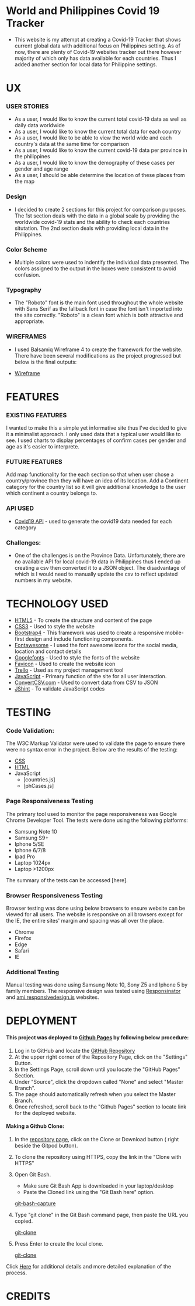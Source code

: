 # World and Philippines Covid 19 Tracker 

* This website is my attempt at creating a Covid-19 Tracker that shows current global data with additional focus on Philippines setting. As of now, there are plenty of Covid-19 websites tracker out there however majority of which only has data available for each countries. 
  Thus I added another section for local data for Philippine settings. 

# UX

### USER STORIES
* As a user, I would like to know the current total covid-19 data as well as daily data worldwide
* As a user, I would like to know the current total data for each country 
* As a user, I would like to be able to view the world wide and each country's data at the same time for comparison
* As a user, I would like to know the current covid-19 data per province in the philippines
* As a user, I would like to know the demography of these cases per gender and age range
* As a user, I should be able determine the location of these places from the map

### Design

* I decided to create 2 sections for this project for comparison purposes. The 1st section deals with the data in a global scale by providing the worldwide covid-19 stats and the ability to check each countries situtation. 
   The 2nd section deals with providing local data in the Philippines. 

### Color Scheme
* Multiple colors were used to indentify the individual data presented. The colors assigned to the output in the boxes were consistent to avoid confusion. 

### Typography
* The "Roboto" font is the main font used throughout the whole website with Sans Serif as the fallback font in case the font isn't imported into the site correctly. "Roboto" is a  clean font which is both attractive and appropriate.

### WIREFRAMES
* I used Balsamiq Wireframe 4 to create the framework for the website. There have been several modifications as the project progressed but below is the final outputs:

 * [Wireframe](https://github.com/gideongannaban/MS2-Covid-Tracker/blob/master/Wireframe/Wireframe.pdf)

# FEATURES
### EXISTING FEATURES

 I wanted to make this a simple yet informative site thus I've decided to give it a minimalist approach. I only used data that a typical user would like to see. 
 I used charts to display percentages of confirm cases per gender and age as it's easier to interprete. 

### FUTURE FEATURES

 Add map functionality for the each section so that when user chose a country/province then they will have an idea of its location.
 Add a Continent category for the country list so it will give additional knowledge to the user which continent a country belongs to.

### API USED

- [Covid19 API](https://covid19api.com/) - used to generate the covid19 data needed for each category

### Challenges:
* One of the challenges is on the Province Data. Unfortunately, there are no available API for local covid-19 data in Philippines thus I ended up creating a csv then converted it to a JSON object. The disadvantage of which is I would need to manually update the csv to reflect updated numbers in my website. 

# TECHNOLOGY USED
- [HTML5](https://en.wikipedia.org/wiki/HTML5) - To create the structure and content of the page
- [CSS3](https://en.wikipedia.org/wiki/Cascading_Style_Sheets) - Used to style the website
- [Bootstrap4](https://getbootstrap.com/) - This framework was used to create a responsive mobile-first design and include functioning components.
- [Fontawesome](https://fontawesome.com/) - I used the font awesome icons for the social media, location and contact details
- [Googlefonts](https://fonts.google.com/) - Used to style the fonts of the website
- [Favicon](https://favicon.io/) - Used to create the website icon
- [Trello](https://trello.com/) -  Used as my project management tool
- [JavaScript](https://en.wikipedia.org/wiki/JavaScript) - Primary function of the site for all user interaction.
- [ConvertCSV.com](https://www.convertcsv.com/csv-to-json.htm) - Used to convert data from CSV to JSON
- [JShint](https://jshint.com/) - To validate JavaScript codes

# TESTING
### Code Validation:

The W3C Markup Validator were used to validate the page to ensure there were no syntax error in the project. Below are the results of the testing:

* [CSS](https://github.com/gideongannaban/MS2-Covid-Tracker/blob/master/Readme%20files/CSS%20Validator.PNG)
* [HTML](https://github.com/gideongannaban/MS2-Covid-Tracker/blob/master/Readme%20files/HTML%20Validator.PNG)
* JavaScript
    - [countries.js]
    - [phCases.js]

### Page Responsiveness Testing

The primary tool used to monitor the page responsiveness was Google Chrome Developer Tool. The tests were done using the following platforms:

  * Samsung Note 10
  * Samsung S9+
  * Iphone 5/SE
  * Iphone 6/7/8
  * Ipad Pro
  * Laptop 1024px
  * Laptop >1200px

The summary of the tests can be accessed [here].

### Browser Responsiveness Testing

Browser testing was done using below browsers to ensure website can be viewed for all users. The website is responsive on all browsers except for the IE, the entire sites' margin and spacing was all over the place.

  * Chrome
  * Firefox
  * Edge
  * Safari
  * IE

### Additional Testing

Manual testing was done using Samsung Note 10, Sony Z5 and Iphone 5 by family members.
The responsive design was tested using [Responsinator](http://www.responsinator.com/) and [ami.responsivedesign.is](http://ami.responsivedesign.is/) websites.


# DEPLOYMENT

#### This project was deployed to [Github Pages](https://github.com/gideongannaban/MS2-Covid-Tracker) by following below procedure:

1. Log in to GitHub and locate the [GitHub Repository](https://github.com/gideongannaban/MS2-Covid-Tracker)
2. At the upper right corner of the Repository Page, click on the "Settings" Button.
3. In the Settings Page, scroll down until you locate the "GitHub Pages" Section.
4. Under "Source", click the dropdown called "None" and select "Master Branch".
5. The page should automatically refresh when you select the Master Branch.
6. Once refreshed, scroll back to the "Github Pages" section to locate link for the deployed website.

#### Making a Github Clone:

1. In the [repository page](https://github.com/gideongannaban/MS2-Covid-Tracker), click on the Clone or Download button ( right beside the Gitpod button).
2. To clone the repository using HTTPS, copy the link in the "Clone with HTTPS" 
3. Open Git Bash. 
    * Make sure Git Bash App is downloaded in your laptop/desktop
    * Paste the Cloned link using the "Git Bash here" option.

     [git-bash-capture](https://github.com/gideongannaban/MS2-Covid-Tracker/blob/master/Readme%20files/git-bash-capture.png)

4. Type "git clone" in the Git Bash command page, then paste the URL you copied.

    [git-clone](https://github.com/gideongannaban/MS2-Covid-Tracker/blob/master/Readme%20files/Git%20Clone.PNG)


5. Press Enter to create the local clone. 
    
    [git-clone](https://github.com/gideongannaban/MS2-Covid-Tracker/blob/master/Readme%20files/Git%20Clone%202.PNG)


Click [Here](https://help.github.com/en/github/creating-cloning-and-archiving-repositories/cloning-a-repository) for additional details and more detailed explanation of the process.     

# CREDITS


        